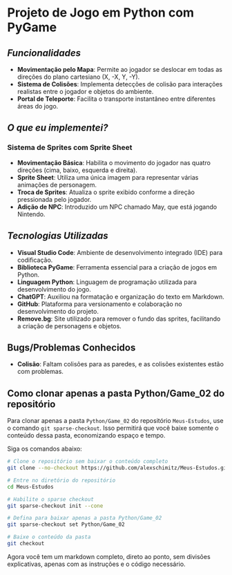# Projeto de Jogo em Python com PyGame

## _Funcionalidades_

- **Movimentação pelo Mapa**: Permite ao jogador se deslocar em todas as direções do plano cartesiano (X, -X, Y, -Y).
- **Sistema de Colisões**: Implementa detecções de colisão para interações realistas entre o jogador e objetos do ambiente.
- **Portal de Teleporte**: Facilita o transporte instantâneo entre diferentes áreas do jogo.

## _O que eu implementei?_

### Sistema de Sprites com Sprite Sheet

- **Movimentação Básica**: Habilita o movimento do jogador nas quatro direções (cima, baixo, esquerda e direita).
- **Sprite Sheet**: Utiliza uma única imagem para representar várias animações de personagem.
- **Troca de Sprites**: Atualiza o sprite exibido conforme a direção pressionada pelo jogador.
- **Adição de NPC**: Introduzido um NPC chamado May, que está jogando Nintendo.

## _Tecnologias Utilizadas_

- **Visual Studio Code**: Ambiente de desenvolvimento integrado (IDE) para codificação.
- **Biblioteca PyGame**: Ferramenta essencial para a criação de jogos em Python.
- **Linguagem Python**: Linguagem de programação utilizada para desenvolvimento do jogo.
- **ChatGPT**: Auxiliou na formatação e organização do texto em Markdown.
- **GitHub**: Plataforma para versionamento e colaboração no desenvolvimento do projeto.
- **Remove.bg**: Site utilizado para remover o fundo das sprites, facilitando a criação de personagens e objetos.


## Bugs/Problemas Conhecidos

- **Colisão**: Faltam colisões para as paredes, e as colisões existentes estão com problemas.

## Como clonar apenas a pasta Python/Game_02 do repositório

Para clonar apenas a pasta `Python/Game_02` do repositório `Meus-Estudos`, use o comando `git sparse-checkout`. Isso permitirá que você baixe somente o conteúdo dessa pasta, economizando espaço e tempo.

Siga os comandos abaixo:

```bash
# Clone o repositório sem baixar o conteúdo completo
git clone --no-checkout https://github.com/alexschimitz/Meus-Estudos.git

# Entre no diretório do repositório
cd Meus-Estudos

# Habilite o sparse checkout
git sparse-checkout init --cone

# Defina para baixar apenas a pasta Python/Game_02
git sparse-checkout set Python/Game_02

# Baixe o conteúdo da pasta
git checkout
```

Agora você tem um markdown completo, direto ao ponto, sem divisões explicativas, apenas com as instruções e o código necessário.


